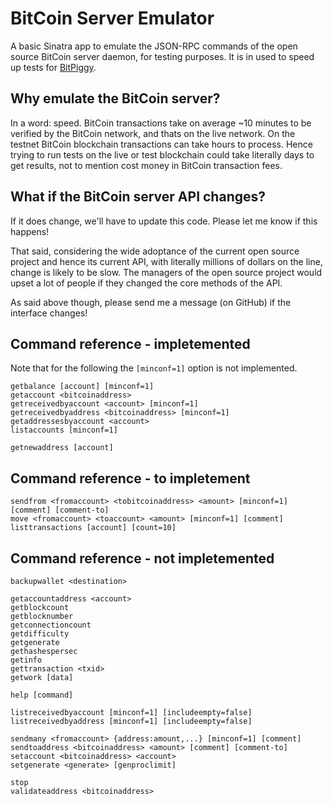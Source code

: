 # BitCoin Server Emulator

A basic Sinatra app to emulate the JSON-RPC commands of the open source BitCoin server daemon, for testing purposes.  It is in used to speed up tests for [BitPiggy](http://bitpiggy.com).

## Why emulate the BitCoin server?

In a word: speed. BitCoin transactions take on average ~10 minutes to be verified by the BitCoin network, and thats on the live network. On the testnet BitCoin blockchain transactions can take hours to process. Hence trying to run tests on the live or test blockchain could take literally days to get results, not to mention cost money in BitCoin transaction fees.

## What if the BitCoin server API changes?

If it does change, we'll have to update this code. Please let me know if this happens!

That said, considering the wide adoptance of the current open source project and hence its current API, with literally millions of dollars on the line, change is likely to be slow. The managers of the open source project would upset a lot of people if they changed the core methods of the API.  

As said above though, please send me a message (on GitHub) if the interface changes! 

## Command reference - impletemented 

Note that for the following the `[minconf=1]` option is not implemented.

    getbalance [account] [minconf=1]
    getaccount <bitcoinaddress>
    getreceivedbyaccount <account> [minconf=1]
    getreceivedbyaddress <bitcoinaddress> [minconf=1]
    getaddressesbyaccount <account>
    listaccounts [minconf=1]

    getnewaddress [account]

## Command reference - to impletement

    sendfrom <fromaccount> <tobitcoinaddress> <amount> [minconf=1] [comment] [comment-to]
    move <fromaccount> <toaccount> <amount> [minconf=1] [comment]
    listtransactions [account] [count=10]

## Command reference - not impletemented

    backupwallet <destination>

    getaccountaddress <account>
    getblockcount
    getblocknumber
    getconnectioncount
    getdifficulty
    getgenerate
    gethashespersec
    getinfo
    gettransaction <txid>
    getwork [data]

    help [command]

    listreceivedbyaccount [minconf=1] [includeempty=false]
    listreceivedbyaddress [minconf=1] [includeempty=false]

    sendmany <fromaccount> {address:amount,...} [minconf=1] [comment]
    sendtoaddress <bitcoinaddress> <amount> [comment] [comment-to]
    setaccount <bitcoinaddress> <account>
    setgenerate <generate> [genproclimit]

    stop
    validateaddress <bitcoinaddress>

